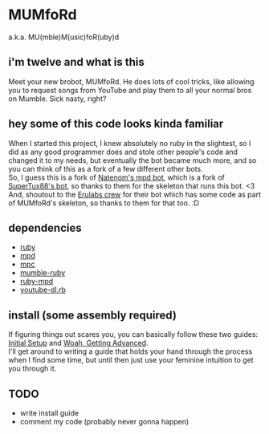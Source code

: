 MUMfoRd
=======
a.k.a. MU(mble)M(usic)foR(uby)d  

i'm twelve and what is this
------
Meet your new brobot, MUMfoRd. He does lots of cool tricks, like allowing you to request songs from YouTube and play them to all your normal bros on Mumble. Sick nasty, right?  

hey some of this code looks kinda familiar
-----------
When I started this project, I knew absolutely no ruby in the slightest, so I did as any good programmer does and stole other people's code and changed it to my needs, but eventually the bot became much more, and so you can think of this as a fork of a few different other bots.  
So, I guess this is a fork of [Natenom's mpd bot](https://github.com/Natenom/mumble-ruby-related/blob/master/scripts/mumble-ruby-mpd-bot.rb), which is a fork of [SuperTux88's bot](https://github.com/SuperTux88/mumble-bots/blob/master/mumble-music.rb), so thanks to them for the skeleton that runs this bot. <3  
And, shoutout to the [Erulabs crew](https://github.com/erulabs/mumblebot) for their bot which has some code as part of MUMfoRd's skeleton, so thanks to them for that too. :D

dependencies
------
- [ruby](https://www.ruby-lang.org/en/)
- [mpd](http://www.musicpd.org/)
- [mpc](http://www.musicpd.org/clients/mpc/)
- [mumble-ruby](https://github.com/perrym5/mumble-ruby)
- [ruby-mpd](https://github.com/archSeer/ruby-mpd)
- [youtube-dl.rb](https://github.com/layer8x/youtube-dl.rb)

install (some assembly required)
----
If figuring things out scares you, you can basically follow these two guides: [Initial Setup](http://wiki.natenom.com/w/Mumble-Ruby_installation) and [Woah, Getting Advanced](http://wiki.natenom.com/w/Mumble-Ruby_music_bot_with_MPD).  
I'll get around to writing a guide that holds your hand through the process when I find some time, but until then just use your feminine intuition to get you through it.

TODO
----
- write install guide
- comment my code (probably never gonna happen)
